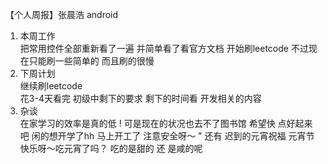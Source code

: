 【个⼈周报】张晨浩 android
1. 本周⼯作  
把常⽤控件全部重新看了⼀遍 并简单看了看官⽅⽂档
开始刷leetcode 不过现在只能刷⼀些简单的 ⽽且刷的很慢
2. 下周计划  
继续刷leetcode  
花3-4天看完 初级中剩下的要求 剩下的时间看 开发相关的内容
3. 杂谈  
在家学习的效率是真的低
!
可是现在的状况也去不了图书馆 希望快
点好起来吧 闲的想开学了hh
⻢上开⼯了 注意安全呀～
"
还有 迟到的元宵祝福 元宵节快乐呀～吃元宵了吗？ 吃的是甜的 还
是咸的呢